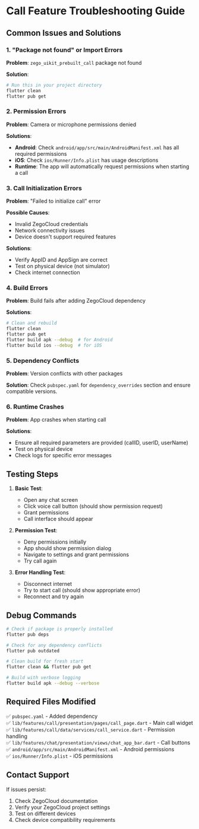 # Call Feature Troubleshooting Guide

## Common Issues and Solutions

### 1. **"Package not found" or Import Errors**

**Problem**: `zego_uikit_prebuilt_call` package not found

**Solution**:
```bash
# Run this in your project directory
flutter clean
flutter pub get
```

### 2. **Permission Errors**

**Problem**: Camera or microphone permissions denied

**Solutions**:
- **Android**: Check `android/app/src/main/AndroidManifest.xml` has all required permissions
- **iOS**: Check `ios/Runner/Info.plist` has usage descriptions
- **Runtime**: The app will automatically request permissions when starting a call

### 3. **Call Initialization Errors**

**Problem**: "Failed to initialize call" error

**Possible Causes**:
- Invalid ZegoCloud credentials
- Network connectivity issues
- Device doesn't support required features

**Solutions**:
- Verify AppID and AppSign are correct
- Test on physical device (not simulator)
- Check internet connection

### 4. **Build Errors**

**Problem**: Build fails after adding ZegoCloud dependency

**Solutions**:
```bash
# Clean and rebuild
flutter clean
flutter pub get
flutter build apk --debug  # for Android
flutter build ios --debug  # for iOS
```

### 5. **Dependency Conflicts**

**Problem**: Version conflicts with other packages

**Solution**: Check `pubspec.yaml` for `dependency_overrides` section and ensure compatible versions.

### 6. **Runtime Crashes**

**Problem**: App crashes when starting call

**Solutions**:
- Ensure all required parameters are provided (callID, userID, userName)
- Test on physical device
- Check logs for specific error messages

## Testing Steps

1. **Basic Test**:
   - Open any chat screen
   - Click voice call button (should show permission request)
   - Grant permissions
   - Call interface should appear

2. **Permission Test**:
   - Deny permissions initially
   - App should show permission dialog
   - Navigate to settings and grant permissions
   - Try call again

3. **Error Handling Test**:
   - Disconnect internet
   - Try to start call (should show appropriate error)
   - Reconnect and try again

## Debug Commands

```bash
# Check if package is properly installed
flutter pub deps

# Check for any dependency conflicts
flutter pub outdated

# Clean build for fresh start
flutter clean && flutter pub get

# Build with verbose logging
flutter build apk --debug --verbose
```

## Required Files Modified

✅ `pubspec.yaml` - Added dependency  
✅ `lib/features/call/presentation/pages/call_page.dart` - Main call widget  
✅ `lib/features/call/data/services/call_service.dart` - Permission handling  
✅ `lib/features/chat/presentation/views/chat_app_bar.dart` - Call buttons  
✅ `android/app/src/main/AndroidManifest.xml` - Android permissions  
✅ `ios/Runner/Info.plist` - iOS permissions  

## Contact Support

If issues persist:
1. Check ZegoCloud documentation
2. Verify your ZegoCloud project settings
3. Test on different devices
4. Check device compatibility requirements